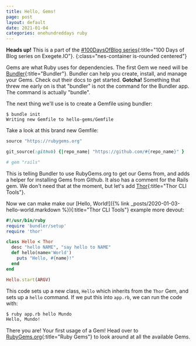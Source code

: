 ```yaml
---
title: Hello, Gems!
page: post
layout: default
date: 2021-01-04
categories: onehundreddays ruby
---
```


**Heads up!** This is a part of the
[#100DaysOfBlog series](/100days/){:title="100 Days of Blog series on Exegete.IO"}.
{:class="nes-container is-rounded centered"}

Gems are what Ruby uses for dependencies. The first Gem we need will be
[Bundler](https://bundler.io/){:title="Bundler"}.
Bundler can help you create, install, and manage your Gems. Check out their
docs to get started. **Gotcha!** Something that threw me early on is that
"bundler" is not the command for the Bundler app. The command is actually
"bundle".

The next thing we'll use is to create a Gemfile using bundler:

```shell
$ bundle init
Writing new Gemfile to hello-gems/Gemfile
```

Take a look at this brand new Gemfile:

```ruby
source "https://rubygems.org"

git_source(:github) {|repo_name| "https://github.com/#{repo_name}" }

# gem "rails"
```

This is telling Bundler to use RubyGems.org to get our Gems from, and adds a
helper for installing Gems from Github. It also has a comment for the Rails
gem. We don't need that at the moment, but let's add
[Thor](http://whatisthor.com/){:title="Thor CLI Tools"}.

Now we can make make our
[Hello, World!]({% link _posts/2020-01-03-hello-world.markdown %}){:title="Thor CLI Tools"}
example more devout:

```ruby
#!/usr/bin/ruby
require 'bundler/setup'
require 'thor'

class Hello < Thor
  desc "hello NAME", "say hello to NAME"
  def hello(name='World')
    puts "Hello, #{name}!"
  end
end

Hello.start(ARGV)
```

This code sets up a new class, `Hello` which inherits from the `Thor` Gem, and
sets up a `hello` command. If we put this into `app.rb`, we can run the code
with:

```sh
$ ruby app.rb hello Mundo
Hello, Mundo!
```

There you are! Your first usage of a Gem! Head over to
[RubyGems.org](https://rubygems.org){:title="Ruby Gems"}
to look around at all the available Gems.
